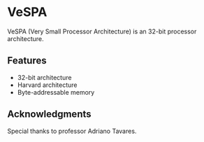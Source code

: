 # VeSPA
VeSPA (Very Small Processor Architecture) is an 32-bit processor architecture.

## Features
- 32-bit architecture
- Harvard architecture
- Byte-addressable memory

## Acknowledgments
Special thanks to professor Adriano Tavares.
